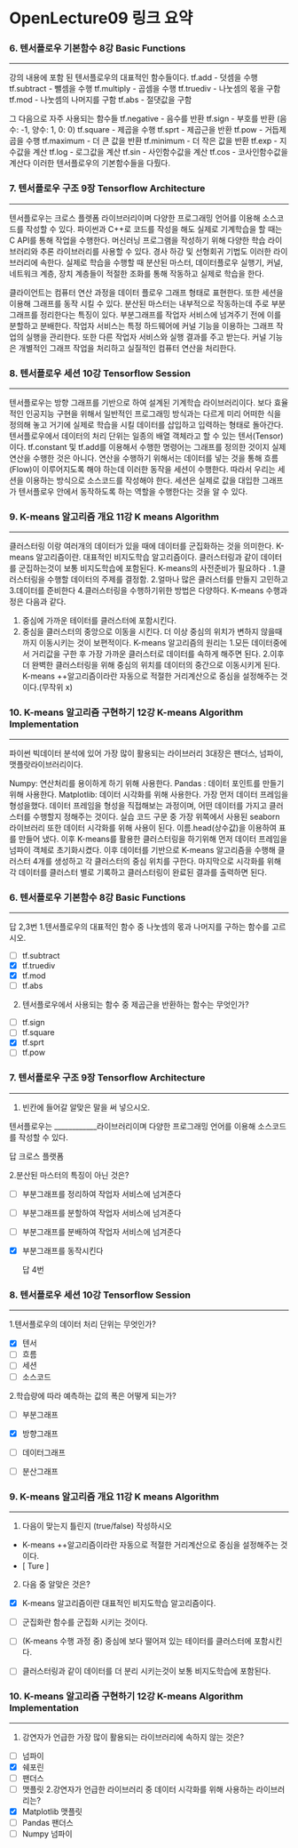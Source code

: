 
# OpenLecture09 링크 요약


### 6. 텐서플로우 기본함수 8강 Basic Functions
____________________________________________

강의 내용에 포함 된 텐서플로우의 대표적인 함수들이다.
tf.add - 덧셈을 수행
tf.subtract - 뺄셈을 수행
tf.multiply - 곱셈을 수행
tf.truediv - 나눗셈의 몫을 구함
tf.mod - 나눗셈의 나머지를 구함
tf.abs - 절댓값을 구함

그 다음으로 자주 사용되는 함수들
tf.negative - 음수를 반환
tf.sign - 부호를 반환 (음수: -1, 양수: 1, 0: 0)
tf.square - 제곱을 수행
tf.sprt - 제곱근을 반환
tf.pow - 거듭제곱을 수행
tf.maximum - 더 큰 값을 반환
tf.minimum - 더 작은 값을 반환
tf.exp - 지수값을 계산
tf.log - 로그값을 계산
tf.sin - 사인함수값을 계산
tf.cos - 코사인함수값을 계산다
이러한 텐서플로우의 기본함수들을 다뤘다.


### 7. 텐서플로우 구조 9장 Tensorflow Architecture
____________________________________________

텐서플로우는 크로스 플렛폼 라이브러리이며 다양한 프로그래밍 언어를 이용해 소스코드를 작성할 수 있다. 파이썬과 C++로 코드를 작성을 해도 실제로 기계학습을 할 때는 C API를 통해 작업을 수행한다. 머신러닝 프로그램을 작성하기 위해 다양한 학습 라이브러리와 추론 라이브러리를 사용할 수 있다. 경사 하강 및 선형회귀 기법도 이러한 라이브러리에 속한다. 실제로 학습을 수행할 때 분산된 마스터, 데이터플로우 실행기, 커널, 네트워크 계층, 장치 계층들이 적절한 조화를 통해 작동하고 실제로 학습을 한다.

클라이언트는 컴퓨터 연산 과정을 데이터 플로우 그래프 형태로 표현한다. 또한 세션을 이용해 그래프를 동작 시킬 수 있다. 분산된 마스터는 내부적으로 작동하는데 주로 부분그래프를 정리한다는 특징이 있다. 부분그래프를 작업자 서비스에 넘겨주기 전에 이를 분할하고 분배한다. 작업자 서비스는 특정 하드웨어에 커널 기능을 이용하는 그래프 작업의 실행을 관리한다. 또한 다른 작업자 서비스와 실행 결과를 주고 받는다. 커널 기능은 개별적인 그래프 작업을 처리하고 실질적인 컴퓨터 연산을 처리한다.

### 8. 텐서플로우 세션 10강 Tensorflow Session
____________________________________________

텐서플로우는 방향 그래프를 기반으로 하여 설계된 기계학습 라이브러리이다. 보다 효율적인 인공지능 구현을 위해서 일반적인 프로그래밍 방식과는 다르게 미리 어떠한 식을 정의해 놓고 거기에 실제로 학습을 시킬 데이터를 삽입하고 입력하는 형태로 돌아간다. 텐서플로우에서 데이터의 처리 단위는 일종의 배열 객체라고 할 수 있는 텐서(Tensor)이다. tf.constant 및 tf.add를 이용해서 수행한 명령어는 그래프를 정의한 것이지 실제 연산을 수행한 것은 아니다. 연산을 수행하기 위해서는 데이터를 넣는 것을 통해 흐름(Flow)이 이루어지도록 해야 하는데 이러한 동작을 세션이 수행한다. 따라서 우리는 세션을 이용하는 방식으로 소스코드를 작성해야 한다. 세션은 실제로 값을 대입한 그래프가 텐서플로우 안에서 동작하도록 하는 역할을 수행한다는 것을 알 수 있다.

### 9. K-means 알고리즘 개요 11강 K means Algorithm
____________________________________________

클러스터링 이랑 여러개의 데이터가 있을 때에 데이터를 군집화하는 것을 의미한다.
K-means 알고리즘이란. 대표적인 비지도학습 알고리즘이다. 클러스터링과 같이 데이터를 군집하는것이 보통 비지도학습에 포함된다.
K-means의 사전준비가 필요하다 .
   1.클러스터링을 수행할 데이터의 주제를 결정함.
   2.얼마나 많은 클러스터를 만들지 고민하고
   3.데이터를 준비한다
   4.클러스터링을 수행하기위한 방법은 다양하다.
K-means 수행과정은 다음과 같다.
   1. 중심에 가까운 테이터를 클러스터에 포함시킨다.
   2. 중심을 클러스터의 중앙으로 이동을 시킨다. 
더 이상 중심의 위치가 변하지 않을때까지 이동시키는 것이 보편적이다.
K-means 알고리즘의 원리는
   1.모든 데이터중에서 거리값을 구한 후 가장 가까운 클러스터로 데이터를 속하게 해주면 된다.
   2.이후 더 완벽한 클러스터링을 위해 중심의 위치를 데이터의 중간으로 이동시키게 된다.
K-means ++알고리즘이라란 자동으로 적절한 거리계산으로 중심을 설정해주는 것이다.(무작위 x)

### 10. K-means 알고리즘 구현하기 12강 K-means Algorithm Implementation
____________________________________________

파이썬 빅데이터 분석에 있어 가장 많이 활용되는 라이브러리 3대장은 팬더스, 넘파이, 맷플랏라이브러리이다.

Numpy: 연산처리를 용이하게 하기 위해 사용한다.
Pandas : 데이터 포인트를 만들기 위해 사용한다.
Matplotlib: 데이터 시각화를 위해 사용한다.
가장 먼저 데이터 프레임을 형성을했다. 데이터 프레임을 형성을 직접해보는 과정이며, 어떤 데이터를 가지고 클러스터를 수행할지 정해주는 것이다. 
실습 코드 구문 중 가장 위쪽에서 사용된 seaborn 라이브러리 또한 데이터 시각화를 위해 사용이 된다. 이름.head(상수값)을 이용하여 표를 만들어 냈다. 이후 K-means를 활용한 클러스터링을 하기위해 먼저 데이터 프레임을 넘파이 객체로 초기화시켰다. 이후 데이터를 기반으로 K-means 알고리즘을 수행해 클러스터 4개를 생성하고 각 클러스터의 중심 위치를 구한다.
마지막으로 시각화를 위해 각 데이터를 클러스터 별로 기록하고 클러스터링이 완료된 결과를 출력하면 된다.


### 6. 텐서플로우 기본함수 8강 Basic Functions

--------------------------------------------

답 2,3번
1.텐서플로우의 대표적인 함수 중 나눗셈의 몫과 나머지를 구하는 함수를 고르시오.
 - [ ] tf.subtract
 - [x] tf.truediv
 - [x] tf.mod
 - [ ] tf.abs

2. 텐서플로우에서 사용되는 함수 중 제곱근을 반환하는 함수는 무엇인가?
 - [ ] tf.sign
 - [ ] tf.square
 - [x] tf.sprt
 - [ ] tf.pow

### 7. 텐서플로우 구조 9장 Tensorflow Architecture

--------------------------------------------
1. 빈칸에 들어갈 알맞은 말을 써 넣으시오.

 텐서플로우는 ____________라이브러리이며 다양한 프로그래밍 언어를 이용해 소스코드를 작성할 수 있다.
 
 답 크로스 플랫폼

2.분산된 마스터의 특징이 아닌 것은?

 - [ ] 부분그래프를 정리하여 작업자 서비스에 넘겨준다
 - [ ] 부분그래프를 분할하여 작업자 서비스에 넘겨준다
 - [ ] 부분그래프를 분배하여 작업자 서비스에 넘겨준다
 - [x] 부분그래프를 동작시킨다

   답 4번
###  8. 텐서플로우 세션 10강 Tensorflow Session

--------------------------------------------
1.텐서플로우의 데이터 처리 단위는 무엇인가?
 - [x] 텐서
 - [ ] 흐름
 - [ ] 세션
 - [ ] 소스코드

2.학습량에 따라 예측하는 값의 폭은 어떻게 되는가?
 - [ ] 부분그래프
 - [x] 방향그래프
 - [ ] 데이터그래프
 - [ ] 분산그래프
 


 

### 9. K-means 알고리즘 개요 11강 K means Algorithm

--------------------------------------------
1. 다음이 맞는지 틀린지 (true/false) 작성하시오

 - K-means ++알고리즘이라란 자동으로 적절한 거리계산으로 중심을 설정해주는 것이다.
 - [  Ture  ]

2. 다음 중 알맞은 것은? 
 - [x] K-means 알고리즘이란 대표적인 비지도학습 알고리즘이다.
 - [ ] 군집화란 함수를 군집화 시키는 것이다.
 - [ ] (K-means 수행 과정 중) 중심에 보다 떨어져 있는 테이터를 클러스터에 포함시킨다.
 - [ ] 클러스터링과 같이 데이터를 더 분리 시키는것이 보통 비지도학습에 포함된다.


 ### 10. K-means 알고리즘 구현하기 12강 K-means Algorithm Implementation
--------------------------------------------
1. 강연자가 언급한 가장 많이 활용되는 라이브러리에 속하지 않는 것은?
 - [ ] 넘파이
 - [x] 쉐포린
 - [ ] 팬더스
 - [ ] 맷플릿
2.강연자가 언급한 라이브러리 중 데이터 시각화를 위해 사용하는 라이브러리는?
 - [x] Matplotlib 맷플릿
 - [ ] Pandas 팬더스
 - [ ] Numpy 넘파이

